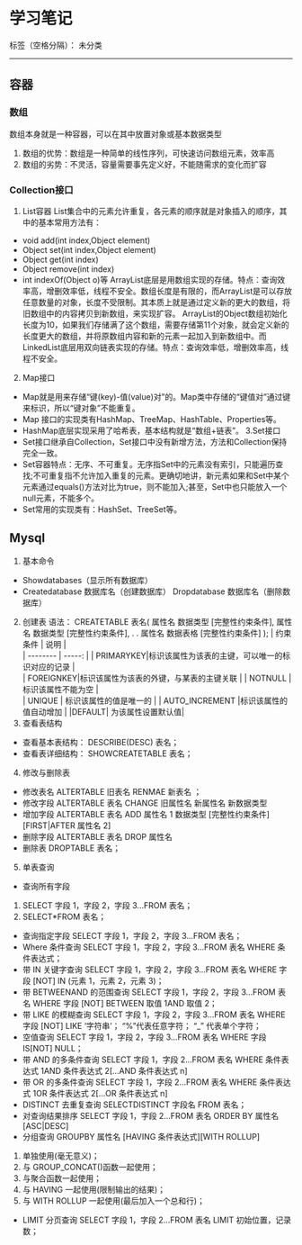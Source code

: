 ﻿# 学习笔记

标签（空格分隔）： 未分类

---

## 容器
### 数组
数组本身就是一种容器，可以在其中放置对象或基本数据类型
  1. 数组的优势：数组是一种简单的线性序列，可快速访问数组元素，效率高
  2. 数组的劣势：不灵活，容量需要事先定义好，不能随需求的变化而扩容

### Collection接口
 1. List容器
List集合中的元素允许重复，各元素的顺序就是对象插入的顺序，其中的基本常用方法有：
* void add(int index,Object element)
* Object set(int index,Object element)
* Object get(int index)
* Object remove(int index)
* int indexOf(Object o)等
ArrayList底层是用数组实现的存储。特点：查询效率高，增删效率低，线程不安全。数组长度是有限的，而ArrayList是可以存放任意数量的对象，长度不受限制。其本质上就是通过定义新的更大的数组，将旧数组中的内容拷贝到新数组，来实现扩容。 ArrayList的Object数组初始化长度为10，如果我们存储满了这个数组，需要存储第11个对象，就会定义新的长度更大的数组，并将原数组内容和新的元素一起加入到新数组中。而LinkedList底层用双向链表实现的存储。特点：查询效率低，增删效率高，线程不安全。
 2. Map接口
* Map就是用来存储“键(key)-值(value)对”的。Map类中存储的“键值对”通过键来标识，所以“键对象”不能重复。
* Map 接口的实现类有HashMap、TreeMap、HashTable、Properties等。
* HashMap底层实现采用了哈希表，基本结构就是“数组+链表”。
 3.Set接口
* Set接口继承自Collection，Set接口中没有新增方法，方法和Collection保持完全一致。 
* Set容器特点：无序、不可重复。无序指Set中的元素没有索引，只能遍历查找;不可重复指不允许加入重复的元素。更确切地讲，新元素如果和Set中某个元素通过equals()方法对比为true，则不能加入;甚至，Set中也只能放入一个null元素，不能多个。
* Set常用的实现类有：HashSet、TreeSet等。

## Mysql
1. 基本命令
* Showdatabases（显示所有数据库）
* Createdatabase 数据库名（创建数据库）
Dropdatabase 数据库名（删除数据库）
2. 创建表
语法： CREATETABLE 表名( 属性名 数据类型 [完整性约束条件], 属性名 数据类型 [完整性约束条件], . . 属性名 数据表格 [完整性约束条件] );
| 约束条件       | 说明  |  
| --------   | -----:  | 
| PRIMARYKEY|标识该属性为该表的主键，可以唯一的标识对应的记录  |   
| FOREIGNKEY|标识该属性为该表的外键，与某表的主键关联 | 
| NOTNULL     |    标识该属性不能为空     |  
| UNIQUE   |   标识该属性的值是唯一的 |
| AUTO_INCREMENT |标识该属性的值自动增加 |
|DEFAULT| 为该属性设置默认值|
3. 查看表结构
* 查看基本表结构： DESCRIBE(DESC) 表名； 
* 查看表详细结构： SHOWCREATETABLE 表名；
4. 修改与删除表
* 修改表名 ALTERTABLE 旧表名 RENMAE 新表名 ； 
* 修改字段 ALTERTABLE 表名 CHANGE 旧属性名 新属性名 新数据类型 
* 增加字段 ALTERTABLE 表名 ADD 属性名 1 数据类型 [完整性约束条件][FIRST|AFTER 属性名 2] 
* 删除字段 ALTERTABLE 表名 DROP 属性名
* 删除表 DROPTABLE 表名；
5. 单表查询
 * 查询所有字段
  1. SELECT 字段 1，字段 2，字段 3...FROM 表名； 
  2. SELECT*FROM 表名；
 * 查询指定字段
   SELECT 字段 1，字段 2，字段 3...FROM 表名；
 * Where 条件查询
   SELECT 字段 1，字段 2，字段 3...FROM 表名 WHERE 条件表达式；
 * 带 IN 关键字查询
   SELECT 字段 1，字段 2，字段 3...FROM 表名 WHERE 字段 [NOT] IN (元素 1，元素 2，元素 3)；
 * 带 BETWEENAND 的范围查询
   SELECT 字段 1，字段 2，字段 3...FROM 表名 WHERE 字段 [NOT] BETWEEN 取值 1AND 取值 2；
 * 带 LIKE 的模糊查询
   SELECT 字段 1，字段 2，字段 3...FROM 表名 WHERE 字段 [NOT] LIKE ‘字符串’；
   “%”代表任意字符； “_” 代表单个字符；
 * 空值查询
   SELECT 字段 1，字段 2，字段 3...FROM 表名 WHERE 字段 IS[NOT] NULL；
 * 带 AND 的多条件查询
   SELECT 字段 1，字段 2...FROM 表名 WHERE 条件表达式 1AND 条件表达式 2[...AND 条件表达式 n]
 * 带 OR 的多条件查询
   SELECT 字段 1，字段 2...FROM 表名 WHERE 条件表达式 1OR 条件表达式 2[...OR 条件表达式 n]
* DISTINCT 去重复查询
   SELECTDISTINCT 字段名 FROM 表名；
* 对查询结果排序
    SELECT 字段 1，字段 2...FROM 表名 ORDER BY 属性名 [ASC|DESC]
* 分组查询
  GROUPBY 属性名 [HAVING 条件表达式][WITH ROLLUP]
 1. 单独使用(毫无意义)； 
 2. 与 GROUP_CONCAT()函数一起使用； 
 3. 与聚合函数一起使用； 
 4. 与 HAVING 一起使用(限制输出的结果)； 
 5. 与 WITH ROLLUP 一起使用(最后加入一个总和行)；
* LIMIT 分页查询
SELECT 字段 1，字段 2...FROM 表名 LIMIT 初始位置，记录数；
